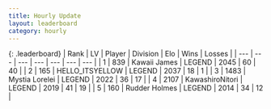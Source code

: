 ```yaml
---
title: Hourly Update
layout: leaderboard
category: hourly
---
```


{: .leaderboard}
| Rank | LV | Player | Division | Elo | Wins | Losses |
| --- | --- | --- | --- | --- | --- | --- |
| <span data-change="1">1</span> | 839 | <span title="ID: 521406">Kawaii James</span> | LEGEND | <span data-change="13">2045</span> | <span data-change="4">60</span> | <span data-change="1">40</span> |
| <span data-change="-1">2</span> | 165 | <span title="ID: 528147">HELLO_ITSYELLOW</span> | LEGEND | <span data-change="0">2037</span> | <span data-change="0">18</span> | <span data-change="0">1</span> |
| <span data-change="0">3</span> | 1483 | <span title="ID: 315148">Mystia Lorelei</span> | LEGEND | <span data-change="0">2022</span> | <span data-change="0">36</span> | <span data-change="0">17</span> |
| <span data-change="0">4</span> | 2107 | <span title="ID: 164871">KawashiroNitori</span> | LEGEND | <span data-change="0">2019</span> | <span data-change="0">41</span> | <span data-change="0">19</span> |
| <span data-change="0">5</span> | 160 | <span title="ID: 219412">Rudder Holmes</span> | LEGEND | <span data-change="0">2014</span> | <span data-change="0">34</span> | <span data-change="0">12</span> |